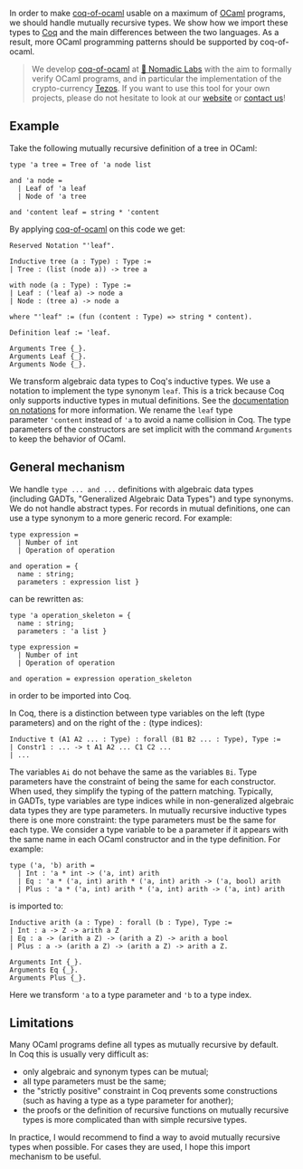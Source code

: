 In order to make&nbsp;[coq-of-ocaml](https://github.com/clarus/coq-of-ocaml) usable on a maximum of&nbsp;[OCaml](https://ocaml.org/) programs, we should handle mutually recursive types. We show how we import these types to&nbsp;[Coq](https://coq.inria.fr/) and the main differences between the two languages. As a result, more&nbsp;OCaml programming patterns should be supported by&nbsp;coq-of-ocaml.

> We develop [coq-of-ocaml]((https://clarus.github.io/coq-of-ocaml/)) at [🐙 Nomadic Labs](https://www.nomadic-labs.com/) with the aim to formally verify OCaml programs, and in particular the implementation of the crypto-currency [Tezos](https://tezos.com/). If you want to use this tool for your own projects, please do not hesitate to look at our [website](https://clarus.github.io/coq-of-ocaml/) or [contact us](mailto:contact@nomadic-labs.com)!

## Example
Take the following mutually recursive definition of a tree in&nbsp;OCaml:

    type 'a tree = Tree of 'a node list

    and 'a node =
      | Leaf of 'a leaf
      | Node of 'a tree

    and 'content leaf = string * 'content

By applying&nbsp;[coq-of-ocaml](https://github.com/clarus/coq-of-ocaml) on this code we get:

    Reserved Notation "'leaf".

    Inductive tree (a : Type) : Type :=
    | Tree : (list (node a)) -> tree a

    with node (a : Type) : Type :=
    | Leaf : ('leaf a) -> node a
    | Node : (tree a) -> node a

    where "'leaf" := (fun (content : Type) => string * content).

    Definition leaf := 'leaf.

    Arguments Tree {_}.
    Arguments Leaf {_}.
    Arguments Node {_}.

We transform algebraic data types to&nbsp;Coq's inductive types. We use a notation to implement the type synonym&nbsp;`leaf`. This is a trick because Coq only supports inductive types in mutual definitions. See the [documentation on notations](https://coq.inria.fr/refman/user-extensions/syntax-extensions.html?highlight=notation#reserving-notations) for more information. We rename the&nbsp;`leaf` type parameter&nbsp;`'content` instead of&nbsp;`'a` to avoid a name collision in&nbsp;Coq. The type parameters of the constructors are set implicit with the command&nbsp;`Arguments` to keep the behavior of&nbsp;OCaml.

## General mechanism
We handle&nbsp;`type ... and ...` definitions with algebraic data types (including&nbsp;GADTs, "Generalized Algebraic Data Types") and type synonyms. We do not handle abstract types. For records in mutual definitions, one can use a type synonym to a more generic record. For example:

    type expression =
      | Number of int
      | Operation of operation

    and operation = {
      name : string;
      parameters : expression list }

can be rewritten as:

    type 'a operation_skeleton = {
      name : string;
      parameters : 'a list }

    type expression =
      | Number of int
      | Operation of operation

    and operation = expression operation_skeleton

in order to be imported into&nbsp;Coq.

In&nbsp;Coq, there is a distinction between type variables on the left (type parameters) and on the right of the&nbsp;`:` (type indices):

    Inductive t (A1 A2 ... : Type) : forall (B1 B2 ... : Type), Type :=
    | Constr1 : ... -> t A1 A2 ... C1 C2 ...
    | ...

The variables&nbsp;`Ai` do not behave the same as the variables&nbsp;`Bi`. Type parameters have the constraint of being the same for each constructor. When used, they simplify the typing of the pattern matching. Typically, in&nbsp;GADTs, type variables are type indices while in non-generalized algebraic data types they are type parameters. In mutually recursive inductive types there is one more constraint: the type parameters must be the same for each type. We consider a type variable to be a parameter if it appears with the same name in each&nbsp;OCaml constructor and in the type definition. For example:

    type ('a, 'b) arith =
      | Int : 'a * int -> ('a, int) arith
      | Eq : 'a * ('a, int) arith * ('a, int) arith -> ('a, bool) arith
      | Plus : 'a * ('a, int) arith * ('a, int) arith -> ('a, int) arith

is imported to:

    Inductive arith (a : Type) : forall (b : Type), Type :=
    | Int : a -> Z -> arith a Z
    | Eq : a -> (arith a Z) -> (arith a Z) -> arith a bool
    | Plus : a -> (arith a Z) -> (arith a Z) -> arith a Z.

    Arguments Int {_}.
    Arguments Eq {_}.
    Arguments Plus {_}.

Here we transform `'a` to a type parameter and `'b` to a type index.

## Limitations
Many&nbsp;OCaml programs define all types as mutually recursive by default. In&nbsp;Coq this is usually very difficult as:

* only algebraic and synonym types can be mutual;
* all type parameters must be the same;
* the "strictly positive" constraint in&nbsp;Coq prevents some constructions (such as having a type as a type parameter for another);
* the proofs or the definition of recursive functions on mutually recursive types is more complicated than with simple recursive types.

In practice, I would recommend to find a way to avoid mutually recursive types when possible. For cases they are used, I hope this import mechanism to be useful.
